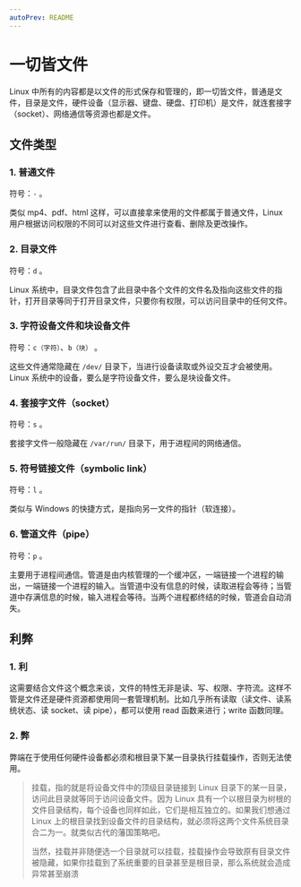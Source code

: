 ```yaml
---
autoPrev: README
---
```


# 一切皆文件

Linux 中所有的内容都是以文件的形式保存和管理的，即一切皆文件，普通是文件，目录是文件，硬件设备（显示器、键盘、硬盘、打印机）是文件，就连套接字（socket）、网络通信等资源也都是文件。

## 文件类型

### 1. 普通文件

符号：`-` 。

类似 mp4、pdf、html 这样，可以直接拿来使用的文件都属于普通文件，Linux 用户根据访问权限的不同可以对这些文件进行查看、删除及更改操作。

### 2. 目录文件

符号：`d` 。

Linux 系统中，目录文件包含了此目录中各个文件的文件名及指向这些文件的指针，打开目录等同于打开目录文件，只要你有权限，可以访问目录中的任何文件。

### 3. 字符设备文件和块设备文件

符号：`c（字符）`、`b（块）` 。

这些文件通常隐藏在 `/dev/` 目录下，当进行设备读取或外设交互才会被使用。Linux 系统中的设备，要么是字符设备文件，要么是块设备文件。

### 4. 套接字文件（socket）

符号：`s` 。

套接字文件一般隐藏在 `/var/run/` 目录下，用于进程间的网络通信。

### 5. 符号链接文件（symbolic link）

符号：`l` 。

类似与 Windows 的快捷方式，是指向另一文件的指针（软连接）。

### 6. 管道文件（pipe）

符号：`p` 。

主要用于进程间通信。管道是由内核管理的一个缓冲区，一端链接一个进程的输出，一端链接一个进程的输入。当管道中没有信息的时候，读取进程会等待；当管道中存满信息的时候，输入进程会等待。当两个进程都终结的时候，管道会自动消失。

## 利弊

### 1. 利

这需要结合文件这个概念来谈，文件的特性无非是读、写、权限、字符流。这样不管是文件还是硬件资源都使用同一套管理机制。比如几乎所有读取（读文件、读系统状态、读 socket、读 pipe），都可以使用 read 函数来进行；write 函数同理。

### 2. 弊

弊端在于使用任何硬件设备都必须和根目录下某一目录执行挂载操作，否则无法使用。

> 挂载，指的就是将设备文件中的顶级目录链接到 Linux 目录下的某一目录，访问此目录就等同于访问设备文件。因为 Linux 具有一个以根目录为树根的文件目录结构，每个设备也同样如此，它们是相互独立的。如果我们想通过 Linux 上的根目录找到设备文件的目录结构，就必须将这两个文件系统目录合二为一。就类似古代的藩国策略吧。
>
> 当然，挂载并非随便选一个目录就可以挂载，挂载操作会导致原有目录文件被隐藏，如果你挂载到了系统重要的目录甚至是根目录，那么系统就会造成异常甚至崩溃
